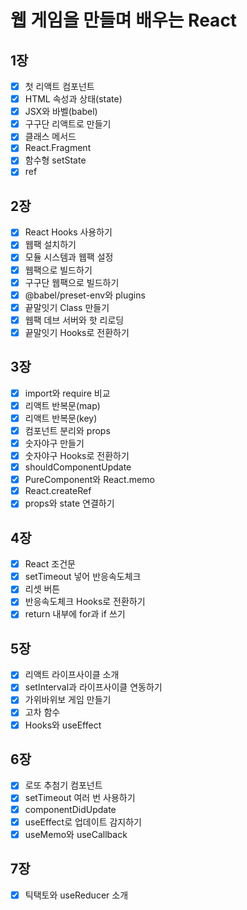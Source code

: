 # 웹 게임을 만들며 배우는 React

## 1장
- [x] 첫 리액트 컴포넌트
- [x] HTML 속성과 상태(state)
- [x] JSX와 바벨(babel)
- [x] 구구단 리액트로 만들기
- [x] 클래스 메서드
- [x] React.Fragment
- [x] 함수형 setState
- [x] ref

## 2장
- [x] React Hooks 사용하기
- [x] 웹팩 설치하기
- [x] 모듈 시스템과 웹팩 설정
- [x] 웹팩으로 빌드하기
- [x] 구구단 웹팩으로 빌드하기
- [x] @babel/preset-env와 plugins
- [x] 끝말잇기 Class 만들기
- [x] 웹팩 데브 서버와 핫 리로딩
- [x] 끝말잇기 Hooks로 전환하기

## 3장
- [x] import와 require 비교
- [x] 리액트 반복문(map)
- [x] 리액트 반복문(key)
- [x] 컴포넌트 분리와 props
- [x] 숫자야구 만들기
- [x] 숫자야구 Hooks로 전환하기
- [x] shouldComponentUpdate
- [x] PureComponent와 React.memo
- [x] React.createRef
- [x] props와 state 연결하기

## 4장
- [x] React 조건문
- [x] setTimeout 넣어 반응속도체크
- [x] 리셋 버튼
- [x] 반응속도체크 Hooks로 전환하기
- [x] return 내부에 for과 if 쓰기
  
## 5장
- [x] 리액트 라이프사이클 소개
- [x] setInterval과 라이프사이클 연동하기
- [x] 가위바위보 게임 만들기
- [x] 고차 함수
- [x] Hooks와 useEffect

## 6장
- [x] 로또 추첨기 컴포넌트
- [x] setTimeout 여러 번 사용하기
- [x] componentDidUpdate
- [x] useEffect로 업데이트 감지하기
- [x] useMemo와 useCallback

## 7장
- [x] 틱택토와 useReducer 소개